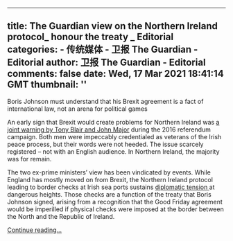 
---
title: The Guardian view on the Northern Ireland protocol_ honour the treaty _ Editorial
categories: 
    - 传统媒体
    - 卫报 The Guardian - Editorial
author: 卫报 The Guardian - Editorial
comments: false
date: Wed, 17 Mar 2021 18:41:14 GMT
thumbnail: ''
---

<div>   
<p>Boris Johnson must understand that his Brexit agreement is a fact of international law, not an arena for political games </p><p>An early sign that Brexit would create problems for Northern Ireland was <a href="https://www.theguardian.com/politics/2016/jun/09/tony-blair-and-john-major-brexit-would-close-irish-border" title>a joint warning by Tony Blair and John Major</a> during the 2016 referendum campaign. Both men were impeccably credentialed as veterans of the Irish peace process, but their words were not heeded. The issue scarcely registered – not with an English audience. In Northern Ireland, the majority was for remain.</p><p>The two ex-prime ministers’ view has been vindicated by events. While England has mostly moved on from Brexit, the Northern Ireland protocol leading to border checks at Irish sea ports sustains <a href="https://www.theguardian.com/politics/2021/feb/10/brussels-refuses-to-change-northern-ireland-protocol-without-uk-compliance" title>diplomatic tension </a>at dangerous heights. Those checks are a function of the treaty that Boris Johnson signed, arising from a recognition that the Good Friday agreement would be imperilled if physical checks were imposed at the border between the North and the Republic of Ireland.</p> <a href="https://www.theguardian.com/commentisfree/2021/mar/17/the-guardian-view-on-the-northern-ireland-protocol-honour-the-treaty">Continue reading...</a>  
</div>
            